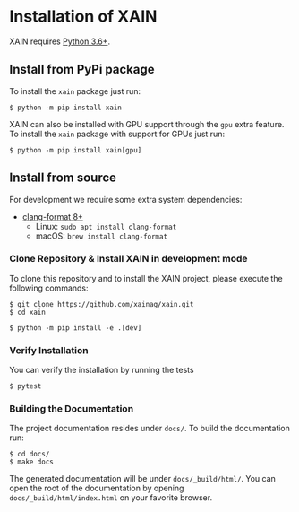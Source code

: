 # Installation of XAIN

XAIN requires [Python 3.6+](https://python.org/).

## Install from PyPi package

To install the `xain` package just run:

```shell
$ python -m pip install xain
```

XAIN can also be installed with GPU support through the `gpu` extra feature. To
install the `xain` package with support for GPUs just run:

```shell
$ python -m pip install xain[gpu]
```

## Install from source

For development we require some extra system dependencies:
- [clang-format 8+](https://clang.llvm.org/docs/ClangFormat.html)
  - Linux: `sudo apt install clang-format`
  - macOS: `brew install clang-format`

### Clone Repository & Install XAIN in development mode

To clone this repository and to install the XAIN project, please execute the following commands:

```shell
$ git clone https://github.com/xainag/xain.git
$ cd xain

$ python -m pip install -e .[dev]
```

### Verify Installation

You can verify the installation by running the tests

```shell
$ pytest
```

### Building the Documentation

The project documentation resides under `docs/`. To build the documentation
run:
```shell
$ cd docs/
$ make docs
```

The generated documentation will be under `docs/_build/html/`. You can open the
root of the documentation by opening `docs/_build/html/index.html` on your
favorite browser.
